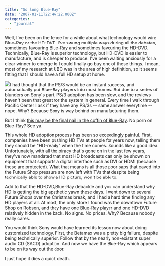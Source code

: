 ```yaml
---
title: "So long Blue-Ray"
date: "2007-01-11T22:46:22.000Z"
categories: 
  - "journal"
---
```


Well, I've been on the fence for a while about what technology would win: Blue-Ray or the HD-DVD. I've swung multiple ways during all the debates, sometimes favouring Blue-Ray and sometimes favouring the HD-DVD. Technically, Blue-Ray is superior technology, but HD-DVD is easier to manufacture, and is cheaper to produce. I've been waiting anxiously for a clear winner to emerge to I could finally go buy one of these things. I mean, most of my research at UBC was in the area of high definition, so it seems fitting that I should have a full HD setup at home.

![](http://multimedia.cx/eggs/images/blu-ray/blu-ray-disc.jpg)I had thought that the PS/3 would be an instant success, and automatically put Blue-Ray players into most homes. But due to a series of blunders on Sony's part, PS/3 adoption has been slow, and the reviews haven't been that great for the system in general. Every time I walk through Pacific Center I ask if they have any PS/3s -- same answer everytime -- nope. Why? Because Sony is way behind on manufacturing them.

But I think [this may be the final nail in the coffin of Blue-Ray](http://www.tgdaily.com/2007/01/11/ces2007_hddvd_blu_ray/). No porn on Blue-Ray? See ya.

This whole HD adoption process has been so exceedingly painful. First, companies have been pushing HD TVs at people for years now, telling them they should be "HD-ready" when the time comes. Sounds like a good idea. Unfortunately, with all the piracy that's gone on in the last few years, they've now mandated that most HD broadcasts can only be shown on equipment that supports a digital interface such as DVI or HDMI (because these are protected). What that means is all those poor saps that caved into the Future Shop pressure are now left with TVs that despite being technically able to show a HD picture, won't be able to.

Add to that the HD-DVD/Blue-Ray debackle and you can understand why HD is getting the big apathetic yawn these days. I went down to several Future Shops over the Christmas break, and I had a hard time finding any HD players at all. At most, the only store I found was the downtown Future Shop on Robson, and they have one Blue-Ray player and one HD-DVD relatively hidden in the back. No signs. No prices. Why? Because nobody really cares.

You would think Sony would have learned its lesson now about doing customized technology. First, the Betamax was a pretty big failure, despite being technically superior. Follow that by the nearly non-existant super audio CD (SACD) adoption. And now we have the Blue-Ray which appears to be on its way out the door.

I just hope it dies a quick death.
